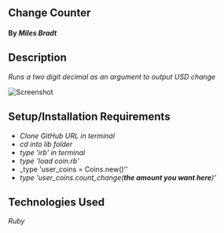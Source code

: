 ## **Change Counter**

#### By _**Miles Bradt**_

## Description

_Runs a two digit decimal as an argument to output USD change_

![Screenshot](https://i.imgur.com/9nhLJkv.png)

## Setup/Installation Requirements

* _Clone GitHub URL in terminal_
* _cd into lib folder_
* _type 'irb' in terminal_
* _type 'load coin.rb'_
* _type 'user_coins = Coins.new()''
* _type 'user_coins.count_change(**the amount you want here**)'_


## Technologies Used
_Ruby_
